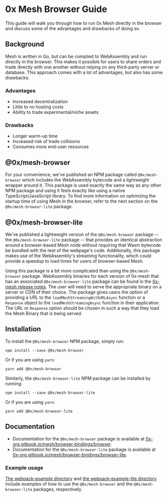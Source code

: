 # 0x Mesh Browser Guide

This guide will walk you through how to run 0x Mesh directly in the browser and
discuss some of the advantages and drawbacks of doing so.

## Background

Mesh is written in Go, but can be compiled to WebAssembly and run directly in
the browser. This makes it possible for users to share orders and trade directly
with one another without relying on any third-party server or database. This
approach comes with a lot of advantages, but also has some drawbacks:

### Advantages

-   Increased decentralization
-   Little to no hosting costs
-   Ability to trade experimental/niche assets

### Drawbacks

-   Longer warm-up time
-   Increased risk of trade collisions
-   Consumes more end-user resources

## @0x/mesh-browser

For your convenience, we've published an NPM package called `@0x/mesh-browser`
which includes the WebAssembly bytecode and a lightweight wrapper around it. This
package is used exactly the same way as any other NPM package and using it feels
exactly like using a native TypeScript/JavaScript library. To find more information
on optimizing the startup time of using Mesh in the browser, refer to the next
section on the `@0x/mesh-browser-lite` package.

## @0x/mesh-browser-lite

We've published a lightweight version of the `@0x/mesh-browser` package -- the
`@0x/mesh-browser-lite` package -- that provides an identical abstraction around a
browser-based Mesh node without requiring that Wasm bytecode be bundled with the
rest of the webpage's code. Additionally, this package makes use of the
WebAssembly's streaming functionality, which could provide a speedup to load
times for users of browser-based Mesh.

Using this package is a bit more complicated than using the `@0x/mesh-browser` package.
WebAssembly binaries for each version of 0x-mesh that has an associated `@0x/mesh-browser-lite`
package can be found in the [0x-mesh release notes](https://github.com/bbook/0x-mesh/releases).
The user will need to serve the appropriate binary on a server or CDN of their choice.
The package gives users the option of providing a URL to the `loadMeshStreamingWithURLAsync`
function or a `Response` object to the `loadMeshStreamingAsync` function in their
application. The URL or `Response` option should be chosen in such a way that they
load the Mesh Binary that is being served.

## Installation

To install the `@0x/mesh-browser` NPM package, simply run:

```
npm install --save @0x/mesh-browser
```

Or if you are using `yarn`:

```
yarn add @0x/mesh-browser
```

Similarly, the `@0x/mesh-browser-lite` NPM package can be installed by running:

```
npm install --save @0x/mesh-browser-lite
```

Or if you are using `yarn`:

```
yarn add @0x/mesh-browser-lite
```

## Documentation

-   Documentation for the `@0x/mesh-browser` package is available at
    [0x-org.gitbook.io/mesh/browser-bindings/browser](https://0x-org.gitbook.io/mesh/browser-bindings/browser).
-   Documentation for the `@0x/mesh-browser-lite` package is available at
    [0x-org.gitbook.io/mesh/browser-bindings/browser-lite](https://0x-org.gitbook.io/mesh/browser-bindings/browser-lite).

### Example usage

[The webpack-example directory](../packages/mesh-webpack-example) and
[the webpack-example-lite directory](../packages/mesh-webpack-example-lite) include
examples of how to use the `@0x/mesh-browser` and the `@0x/mesh-browser-lite` packages,
respectively.
